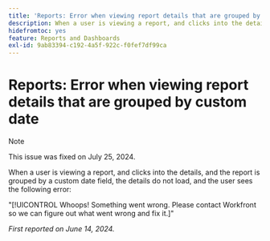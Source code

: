 ```yaml
---
title: 'Reports: Error when viewing report details that are grouped by custom date'
description: When a user is viewing a report, and clicks into the details, and the report is grouped by a custom date field, the details do not load, and the user sees an error.
hidefromtoc: yes
feature: Reports and Dashboards
exl-id: 9ab83394-c192-4a5f-922c-f0fef7df99ca
---
```

# Reports: Error when viewing report details that are grouped by custom date

>[!NOTE]
>
>This issue was fixed on July 25, 2024.

When a user is viewing a report, and clicks into the details, and the report is grouped by a custom date field, the details do not load, and the user sees the following error:

"[!UICONTROL Whoops! Something went wrong. Please contact Workfront so we can figure out what went wrong and fix it.]"

_First reported on June 14, 2024._
